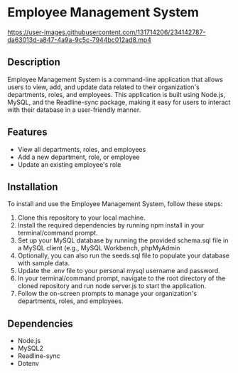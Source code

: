 # Employee Management System

https://user-images.githubusercontent.com/131714206/234142787-da63013d-a847-4a9a-9c5c-7944bc012ad8.mp4

## Description

Employee Management System is a command-line application that allows users to view, add, and update data related to their organization's departments, roles, and employees. This application is built using Node.js, MySQL, and the Readline-sync package, making it easy for users to interact with their database in a user-friendly manner.

## Features

- View all departments, roles, and employees
- Add a new department, role, or employee
- Update an existing employee's role

## Installation

To install and use the Employee Management System, follow these steps:

1. Clone this repository to your local machine.
2. Install the required dependencies by running npm install in your terminal/command prompt.
3. Set up your MySQL database by running the provided schema.sql file in a MySQL client (e.g., MySQL Workbench, phpMyAdmin
4. Optionally, you can also run the seeds.sql file to populate your database with sample data.
5. Update the .env file to your personal mysql username and password. 
6. In your terminal/command prompt, navigate to the root directory of the cloned repository and run node server.js to start the application.
7. Follow the on-screen prompts to manage your organization's departments, roles, and employees.

## Dependencies

- Node.js
- MySQL2
- Readline-sync
- Dotenv
